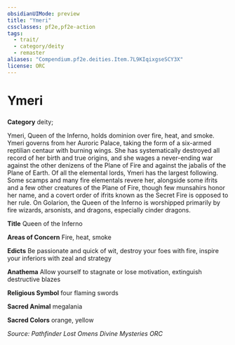 ```yaml
---
obsidianUIMode: preview
title: "Ymeri"
cssclasses: pf2e,pf2e-action
tags:
  - trait/
  - category/deity
  - remaster
aliases: "Compendium.pf2e.deities.Item.7L9KIqixgseSCY3X"
license: ORC
---
```

# Ymeri

### 

**Category** deity; 




Ymeri, Queen of the Inferno, holds dominion over fire, heat, and smoke. Ymeri governs from her Auroric Palace, taking the form of a six-armed reptilian centaur with burning wings. She has systematically destroyed all record of her birth and true origins, and she wages a never-ending war against the other denizens of the Plane of Fire and against the jabalis of the Plane of Earth. Of all the elemental lords, Ymeri has the largest following. Some scamps and many fire elementals revere her, alongside some ifrits and a few other creatures of the Plane of Fire, though few munsahirs honor her name, and a covert order of ifrits known as the Secret Fire is opposed to her rule. On Golarion, the Queen of the Inferno is worshipped primarily by fire wizards, arsonists, and dragons, especially cinder dragons.

**Title** Queen of the Inferno

**Areas of Concern** Fire, heat, smoke

**Edicts** Be passionate and quick of wit, destroy your foes with fire, inspire your inferiors with zeal and strategy

**Anathema** Allow yourself to stagnate or lose motivation, extinguish destructive blazes

**Religious Symbol** four flaming swords

**Sacred Animal** megalania

**Sacred Colors** orange, yellow

*Source: Pathfinder Lost Omens Divine Mysteries*
*ORC*